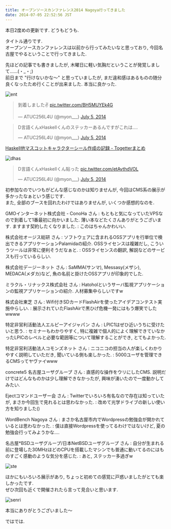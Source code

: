 ```yaml
---
title: オープンソースカンファレンス2014 Nagoya行ってきました
date: 2014-07-05 22:52:56 JST
---
```

本日2度めの更新です. どうもどうも.

タイトル通りです.  
オープンソースカンファレンスは以前から行ってみたいなと思っており, 今回名古屋でやるということで行ってきました.

先ほどの記事でも書きましたが, 木曜日に軽い気胸だということが発覚しまして......(・_・;)  
前日まで "行けないかな〜" と思っていましたが, まだ違和感はあるものの随分良くなったため行くことが出来ました. 本当に良かった.

![ent](https://lh6.googleusercontent.com/-dEVX30gHf2E/U7f5-ojUu6I/AAAAAAAADZA/_p-5J67Qcw8/s640/IMG_1957.JPG)

<blockquote class="twitter-tweet tw-align-center " lang="en"><p>到着しました✌ <a href="http://t.co/BH5MUYEk4G">pic.twitter.com/BH5MUYEk4G</a></p>&mdash; ATUC256L4U (@myon___) <a href="https://twitter.com/myon___/statuses/485246701263802368">July 5, 2014</a></blockquote>
<script async src="//platform.twitter.com/widgets.js" charset="utf-8"></script>

<blockquote class="twitter-tweet tw-align-center" lang="en"><p>D言語くんxHaskellくんのステッカーあるんですがこれは....</p>&mdash; ATUC256L4U (@myon___) <a href="https://twitter.com/myon___/statuses/485268250104586241">July 5, 2014</a></blockquote>
<script async src="//platform.twitter.com/widgets.js" charset="utf-8"></script>

[Haskell他マスコットキャラクターシール作成の記録 - Togetterまとめ](http://togetter.com/li/685435)

![dhas](https://lh6.googleusercontent.com/-OFpcTpbD5nU/U7f57do13TI/AAAAAAAADYw/U49k5GjVjFw/s640/IMG_1955.JPG)

<blockquote class="twitter-tweet tw-align-center" lang="en"><p>D言語くんxHaskellくん貼った <a href="http://t.co/etAvthdVOL">pic.twitter.com/etAvthdVOL</a></p>&mdash; ATUC256L4U (@myon___) <a href="https://twitter.com/myon___/statuses/485346248359038976">July 5, 2014</a></blockquote>
<script async src="//platform.twitter.com/widgets.js" charset="utf-8"></script>

初参加なのでいつもがどんな感じなのかは知りませんが, 今回はCMS系の展示が多かったなぁという感じです.  
また, 全部のブースを回れたわけではありませんが, いくつか感想的なのを.

GMOインターネット株式会社 - ConoHa さん
:   もともと気になっていたVPSなので到着して1番最初に向かいました. 薄い本などたくさんありがとうございます. ますます契約したくなりました.
:   このはちゃんかわいい.

株式会社オージス総研 さん
:   ソフトウェアに含まれるOSSアプリを行単位で検出できるアプリケーションPalamidaの紹介. OSSライセンスは複雑だし, こういうツールは非常に便利そうだなぁと.
:   OSSライセンスの翻訳, 解説などのサービスも行っているらしい.

株式会社デージーネット さん
:   SaMMA(サンマ), Messasy(メザシ), MEDACA(メダカ)など, 魚の名前と掛けたOSSアプリが印象的でした.

ミラクル・リナックス株式会社 さん
:   Hatoholというサーバ監視アプリケーションの監視アプリケーションの紹介. 人材募集中らしいですw

株式会社東芝 さん
:   Wifi付きSDカードFlashAirを使ったアイデアコンテスト実施中らしい.
:   展示されていたFlashAirで黒ひげ危機一発にはもう爆笑でしたwwww

特定非営利活動法人エルピーアイジャパン さん
:   LPIC1はぜひ近いうちに受けたいと思う.
:   セミナーもわかりやすく, 特に複雑で個人的によく理解できていなかったLPICのレベルと必要な範囲等について理解することができ, とてもよかった.

特定非営利活動法人コモンズネット さん
:   ニコニコの担当の人が楽しくわかりやすく説明していただき, 聞いている側も楽しかった.
:   5000ユーザを管理できるCMSってヤヴァイwww

concrete5 名古屋ユーザグループ さん
:   直感的な操作をウリにしたCMS. 説明だけではどんなものかは少し理解できなかったが, 興味が湧いたので一度動かしてみたい.

Ejectコマンドユーザー会 さん
:   Twitterでいろいろ有名なので存在は知っていたが, まさか今回生で見れるとは思わなかった.
:   改めて光学ドライブの新しい使い方を知りました()

WordBench Nagoya さん
:   まさか名古屋市内でWordpressの勉強会が開かれているとは思わなかった.
:   僕は直接Wordpressを使ってるわけではないけど, 夏の勉強会行ってみようかな....

名古屋*BSDユーザグループ/日本NetBSDユーザグループ さん
:   自分が生まれる前に登場した30MHzほどのCPUを搭載したマシンでも普通に動いてるのにはものすごく感動のような気分を感じた.
:   あと, ステッカー多過ぎw

![ste](https://lh5.googleusercontent.com/-o2LHP1b9YKo/U7f5-oO_UoI/AAAAAAAADY8/7VcGiShn6Rk/s640/IMG_1954.JPG)

ほかにもいろいろ展示があり, ちょっと初めての感覚に戸惑いましたがとても楽しかったです.  
ぜひ次回も近くで開催されたら言って見合いと思います.

![senri](https://lh6.googleusercontent.com/-INRRBz1mx4M/U7gBkX3sM5I/AAAAAAAADZc/OA1m46ogPh8/s640/IMG_1962.JPG)

本当にありがとうございました〜

ではでは.
